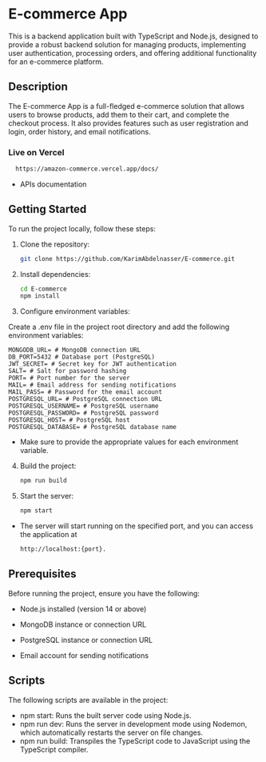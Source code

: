 # E-commerce App

This is a backend application built with TypeScript and Node.js, designed to provide a robust backend solution for managing products, implementing user authentication, processing orders, and offering additional functionality for an e-commerce platform.

## Description

The E-commerce App is a full-fledged e-commerce solution that allows users to browse products, add them to their cart, and complete the checkout process. It also provides features such as user registration and login, order history, and email notifications.

### Live on Vercel

```bash
  https://amazon-commerce.vercel.app/docs/
```

-   APIs documentation

## Getting Started

To run the project locally, follow these steps:

1. Clone the repository:

    ```bash
    git clone https://github.com/KarimAbdelnasser/E-commerce.git
    ```

2. Install dependencies:

    ```bash
    cd E-commerce
    npm install
    ```

3. Configure environment variables:

Create a .env file in the project root directory and add the following environment variables:

    MONGODB_URL= # MongoDB connection URL
    DB_PORT=5432 # Database port (PostgreSQL)
    JWT_SECRET= # Secret key for JWT authentication
    SALT= # Salt for password hashing
    PORT= # Port number for the server
    MAIL= # Email address for sending notifications
    MAIL_PASS= # Password for the email account
    POSTGRESQL_URL= # PostgreSQL connection URL
    POSTGRESQL_USERNAME= # PostgreSQL username
    POSTGRESQL_PASSWORD= # PostgreSQL password
    POSTGRESQL_HOST= # PostgreSQL host
    POSTGRESQL_DATABASE= # PostgreSQL database name

-   Make sure to provide the appropriate values for each environment variable.

4.  Build the project:

    ```bash
    npm run build
    ```

5.  Start the server:

    ```bash
    npm start
    ```

-   The server will start running on the specified port, and you can access the application at
    ```bash
    http://localhost:{port}.
    ```

## Prerequisites

Before running the project, ensure you have the following:

-   Node.js installed (version 14 or above)

-   MongoDB instance or connection URL

-   PostgreSQL instance or connection URL

-   Email account for sending notifications

## Scripts

The following scripts are available in the project:

-   npm start: Runs the built server code using Node.js.
-   npm run dev: Runs the server in development mode using Nodemon, which automatically restarts the server on file changes.
-   npm run build: Transpiles the TypeScript code to JavaScript using the TypeScript compiler.
